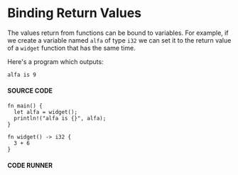 # Binding Return Values

The values return from functions can
be bound to variables. For example,
if we create a variable named `alfa`
of type `i32` we can set it to
the return value of a `widget`
function that has the same time.

Here's a program which outputs:

```txt
alfa is 9
```

#### SOURCE CODE

```rust,noplayground,EXAMPLE1
fn main() {
  let alfa = widget();
  println!("alfa is {}", alfa);
}

fn widget() -> i32 {
  3 + 6
}
```

#### CODE RUNNER

```rust, editable, CODE1

```
